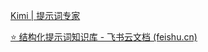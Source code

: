 [Kimi | 提示词专家](https://www.kimi.com/kimiplus/conpg00t7lagbbsfqkq0)



[⭐ 结构化提示词知识库 - 飞书云文档 (feishu.cn)](https://langgptai.feishu.cn/wiki/RXdbwRyASiShtDky381ciwFEnpe)
